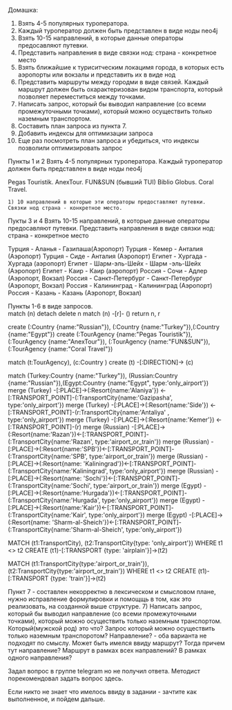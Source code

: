 Домашка:

1) Взять 4-5 популярных туроператора.
2) Каждый туроператор должен быть представлен в виде ноды neo4j
3) Взять 10-15 направлений, в которые данные операторы предосавляют путевки.
4) Представить направления в виде связки нод: страна - конкретное место
5) Взять ближайшие к туриситческим локацимя города, в которых есть аэропорты или вокзалы и представить их в виде нод
6) Представить маршруты между городми в виде связей. Каждый маршрут должен быть охарактеризован видом транспорта, который позволяет переместиться между точками.
7) Написать запрос, который бы выводил направление (со всеми промежуточными точками), который можно осуществить только наземным транспортом.
8) Составить план запроса из пункта 7.
9) Добавить индексы для оптимизации запроса
10) Еще раз посмотреть план запроса и убедиться, что индексы позволили оптимизировать запрос


Пункты 1 и 2
Взять 4-5 популярных туроператора.
Каждый туроператор должен быть представлен в виде ноды neo4j

Pegas Touristik.
AnexTour.
FUN&SUN (бывший TUI)
Biblio Globus.
Coral Travel.

    1) 10 направлений в которые эти операторы предоставляют путевки. Связки нод страна - конкретное место.
Пукты 3 и 4
Взять 10-15 направлений, в которые данные операторы предосавляют путевки.
Представить направления в виде связки нод: страна - конкретное место

Турция - Аланья - Газипаша(Аэропорт)
Турция - Кемер - Анталия (Аэропорт)
Турция - Сиде - Анталия (Аэропорт)
Египет - Хургада - Хургада (аэропорт)
Египет - Шарм-эль-Шейх - Шарм -эль-Шейх (Аэропорт)
Египет - Каир - Каир (аэропорт)
Россия - Сочи - Адлер (Аэропорт, Вокзал)
Россия - Санкт-Петербург - Санкт-Петербург (Аэропорт, Вокзал)
Россия - Калининград - Калининград (Аэропорт)
Россия - Казань - Казань (Аэропорт, Вокзал)

 
Пункты 1-6 в виде запросов.   
match (n) detach delete n
match (n) -[r]- () return n, r

create (:Country {name:"Russian"}), (:Country {name:"Turkey"}),(:Country {name:"Egypt"})
create (:TourAgency {name:"Pegas Touristik"}), (:TourAgency {name:"AnexTour"}), (:TourAgency {name:"FUN&SUN"}),(:TourAgency {name:"Coral Travel"})

match (t:TourAgency), (c:Country )
create (t) -[:DIRECTION]-> (c)

match (Turkey:Country {name:"Turkey"}), (Russian:Country {name:"Russian"}),(Egypt:Country {name:"Egypt",  type:'only_airport'})
merge (Turkey) -[:PLACE]->(:Resort{name:'Alaniya'}) <-[:TRANSPORT_POINT]-(:TransportCity{name:'Gazipasha', type:'only_airport'}) 
merge (Turkey) -[:PLACE]->(:Resort{name:'Side'}) <-[:TRANSPORT_POINT]-(r:TransportCity{name:'Antaliya' , type:'only_airport'}) 
merge (Turkey) -[:PLACE]->(:Resort{name:'Kemer'}) <-[:TRANSPORT_POINT]-(r) 
merge (Russian) -[:PLACE]->(:Resort{name:'Razan'})<-[:TRANSPORT_POINT]-(:TransportCity{name:'Razan',  type:'airport_or_train'}) 
merge (Russian) -[:PLACE]->(:Resort{name:'SPB'})<-[:TRANSPORT_POINT]-(:TransportCity{name:'SPB', type:'airport_or_train'}) 
merge (Russian) -[:PLACE]->(:Resort{name: 'Kaliningrad'})<-[:TRANSPORT_POINT]-(:TransportCity{name:'Kaliningrad', type:'only_airport'}) 
merge (Russian) -[:PLACE]->(:Resort{name: 'Sochi'})<-[:TRANSPORT_POINT]-(:TransportCity{name:'Sochi', type:'airport_or_train'}) 
merge (Egypt) -[:PLACE]->(:Resort{name:'Hurgada'})<-[:TRANSPORT_POINT]-(:TransportCity{name:'Hurgada', type:'only_airport'}) 
merge (Egypt) -[:PLACE]->(:Resort{name:'Kair'})<-[:TRANSPORT_POINT]-(:TransportCity{name:'Kair', type:'only_airport'}) 
merge (Egypt) -[:PLACE]->(:Resort{name: 'Sharm-al-Sheich'})<-[:TRANSPORT_POINT]-(:TransportCity{name:'Sharm-al-Sheich', type:'only_airport'}) 

MATCH (t1:TransportCity), (t2:TransportCity{type: 'only_airport'})
WHERE t1 <> t2
CREATE (t1)-[:TRANSPORT {type: 'airplain'}]->(t2)

MATCH (t1:TransportCity{type:'airport_or_train'}), (t2:TransportCity{type:'airport_or_train'})
WHERE t1 <> t2
CREATE (t1)-[:TRANSPORT {type: 'train'}]->(t2)


Пункт 7 - составлен некорректно в лексическом и смысловом плане, нужно исправление формулировки и помощщь в том, как это реализовать, на созданной выше структуре. 
7) Написать запрос, который бы выводил направление (со всеми промежуточными точками), который можно осуществить только наземным транспортом.
Который(мужской род) это что? Запрос который можно осуществить только наземным транспоротом? Направление? - оба варианта не подходят по смыслу.
Может быть имелся ввиду маршрут? Тогда причем тут направление? Маршрут в рамках всех направлений? В рамках одного направления? 

Задал вопрос в группе telegram но не получил ответа. Методист порекомендовал задать вопрос здесь.

Если никто не знает что имелось ввиду в задании - зачтите как выполненное, и пойдем дальше.
